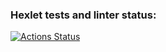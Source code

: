 ### Hexlet tests and linter status:
[![Actions Status](https://github.com/Nadezda1411/data-analytics-project-92/workflows/hexlet-check/badge.svg)](https://github.com/Nadezda1411/data-analytics-project-92/actions)